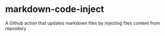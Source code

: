 # markdown-code-inject

A Github action that updates markdown files by injecting files content from
repository

<!-- MD-CODE-INJECT:START (CODE:src=./src/index.ts) -->

<!-- MD-CODE-INJECT:END -->
